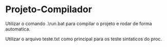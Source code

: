 # Projeto-Compilador

Utilizar o comando .\run.bat para compilar o projeto e rodar de forma automatica.

Utilizar o arquivo teste.txt como principal para os teste sintaticos do proc.